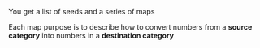You get a list of seeds and a series of maps

Each map purpose is to describe how to convert numbers from a **source category** into numbers in a **destination category**